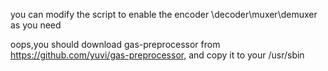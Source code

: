 you can modify  the script to enable the encoder \decoder\muxer\demuxer as you need


oops,you should download gas-preprocessor from https://github.com/yuvi/gas-preprocessor, and copy it to your /usr/sbin 
